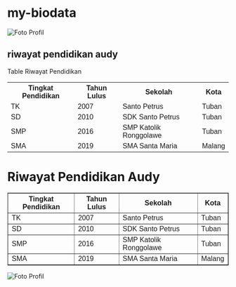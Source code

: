 # my-biodata
<!DOCTYPE html>
<html><img src="Foto gue.jpg" alt="Foto Profil" class="profile">
<head>
<style>
table {
  font-family: arial, sans-serif;
  border-collapse: collapse;
  width: 100%;
}

td, th {
  border: 1px solid #dddddd;
  text-align: center;
  padding: 8px;
}

tr:nth-child(even) {
  background-color: #red;
}
</style>
</head>
<body>

<h2>riwayat pendidikan audy</h2>

<table>
  <tr
   <th colspan="4">Table Riwayat Pendidikan </th>
  </tr>
  <tr>
    <th>Tingkat Pendidikan</th>
    <th>Tahun Lulus</th>
    <th>Sekolah</th>
    <th>Kota</th>
  </tr>
  <tr>
    <td>TK</td>
    <td>2007</td>
    <td>Santo Petrus</td>
    <td>Tuban</td>
  </tr>
  <tr>
    <td>SD</td>
    <td>2010</td>
    <td>SDK Santo Petrus</td>
    <td>Tuban</td>
  </tr>
  <tr>
    <td>SMP</td>
    <td>2016</td>
    <td>SMP Katolik Ronggolawe</td>
    <td>Tuban</td>
  </tr>
  <tr>
    <td>SMA</td>
    <td>2019</td>
    <td>SMA Santa Maria</td>
    <td>Malang</td>
  </tr>
  </tr>
</table>

<!DOCTYPE html>
<html lang="id">
<head>
  <meta charset="UTF-8">
  <title>My Biodata</title>
</head>
<body>
  <h1>Riwayat Pendidikan Audy</h1>
  <table border="1">
    <thead>
      <tr>
        <th>Tingkat Pendidikan</th>
        <th>Tahun Lulus</th>
        <th>Sekolah</th>
        <th>Kota</th>
      </tr>
    </thead>
    <tbody>
      <tr>
        <td>TK</td>
        <td>2007</td>
        <td>Santo Petrus</td>
        <td>Tuban</td>
      </tr>
      <tr>
        <td>SD</td>
        <td>2010</td>
        <td>SDK Santo Petrus</td>
        <td>Tuban</td>
      </tr>
      <tr>
        <td>SMP</td>
        <td>2016</td>
        <td>SMP Katolik Ronggolawe</td>
        <td>Tuban</td>
      </tr>
      <tr>
        <td>SMA</td>
        <td>2019</td>
        <td>SMA Santa Maria</td>
        <td>Malang</td>
      </tr>
    </tbody>
  </table>
</body>
</html>

</body>
</html>
<img src="Foto gue.jpg" alt="Foto Profil" class'Profile">
